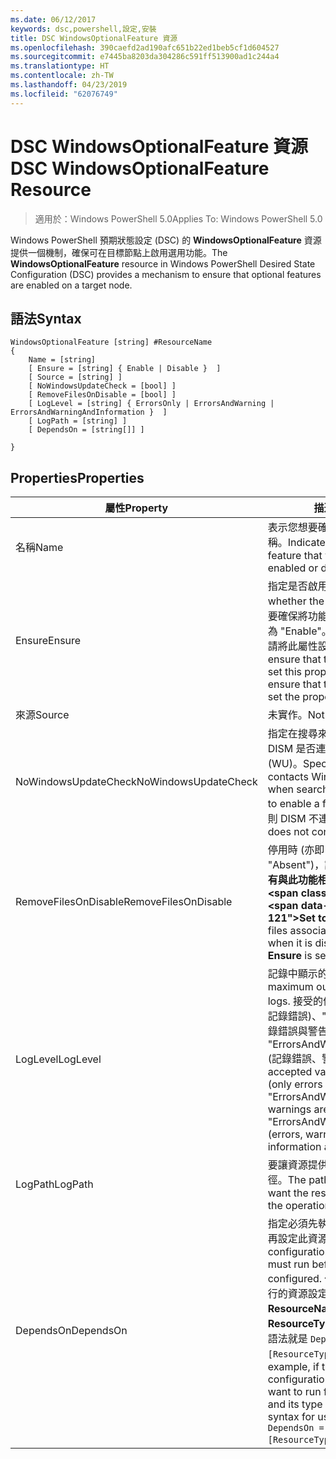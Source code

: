```yaml
---
ms.date: 06/12/2017
keywords: dsc,powershell,設定,安裝
title: DSC WindowsOptionalFeature 資源
ms.openlocfilehash: 390caefd2ad190afc651b22ed1beb5cf1d604527
ms.sourcegitcommit: e7445ba8203da304286c591ff513900ad1c244a4
ms.translationtype: HT
ms.contentlocale: zh-TW
ms.lasthandoff: 04/23/2019
ms.locfileid: "62076749"
---
```

# <a name="dsc-windowsoptionalfeature-resource"></a><span data-ttu-id="dc4b4-103">DSC WindowsOptionalFeature 資源</span><span class="sxs-lookup"><span data-stu-id="dc4b4-103">DSC WindowsOptionalFeature Resource</span></span>

> <span data-ttu-id="dc4b4-104">適用於：Windows PowerShell 5.0</span><span class="sxs-lookup"><span data-stu-id="dc4b4-104">Applies To: Windows PowerShell 5.0</span></span>

<span data-ttu-id="dc4b4-105">Windows PowerShell 預期狀態設定 (DSC) 的 **WindowsOptionalFeature** 資源提供一個機制，確保可在目標節點上啟用選用功能。</span><span class="sxs-lookup"><span data-stu-id="dc4b4-105">The **WindowsOptionalFeature** resource in Windows PowerShell Desired State Configuration (DSC) provides a mechanism to ensure that optional features are enabled on a target node.</span></span>

## <a name="syntax"></a><span data-ttu-id="dc4b4-106">語法</span><span class="sxs-lookup"><span data-stu-id="dc4b4-106">Syntax</span></span>

```
WindowsOptionalFeature [string] #ResourceName
{
    Name = [string]
    [ Ensure = [string] { Enable | Disable }  ]
    [ Source = [string] ]
    [ NoWindowsUpdateCheck = [bool] ]
    [ RemoveFilesOnDisable = [bool] ]
    [ LogLevel = [string] { ErrorsOnly | ErrorsAndWarning | ErrorsAndWarningAndInformation }  ]
    [ LogPath = [string] ]
    [ DependsOn = [string[]] ]

}
```

## <a name="properties"></a><span data-ttu-id="dc4b4-107">Properties</span><span class="sxs-lookup"><span data-stu-id="dc4b4-107">Properties</span></span>

|  <span data-ttu-id="dc4b4-108">屬性</span><span class="sxs-lookup"><span data-stu-id="dc4b4-108">Property</span></span>  |  <span data-ttu-id="dc4b4-109">描述</span><span class="sxs-lookup"><span data-stu-id="dc4b4-109">Description</span></span>   |
|---|---|
| <span data-ttu-id="dc4b4-110">名稱</span><span class="sxs-lookup"><span data-stu-id="dc4b4-110">Name</span></span>| <span data-ttu-id="dc4b4-111">表示您想要確保啟用或停用的功能名稱。</span><span class="sxs-lookup"><span data-stu-id="dc4b4-111">Indicates the name of the feature that you want to ensure is enabled or disabled.</span></span>|
| <span data-ttu-id="dc4b4-112">Ensure</span><span class="sxs-lookup"><span data-stu-id="dc4b4-112">Ensure</span></span>| <span data-ttu-id="dc4b4-113">指定是否啟用功能。</span><span class="sxs-lookup"><span data-stu-id="dc4b4-113">Specifies whether the feature is enabled.</span></span> <span data-ttu-id="dc4b4-114">若要確保將功能啟用，請將此屬性設定為 "Enable"。若要確保將功能停用，請將此屬性設定為 "Disable"。</span><span class="sxs-lookup"><span data-stu-id="dc4b4-114">To ensure that the feature is enabled, set this property to "Enable" To ensure that the feature is disabled, set the property to "Disable".</span></span>|
| <span data-ttu-id="dc4b4-115">來源</span><span class="sxs-lookup"><span data-stu-id="dc4b4-115">Source</span></span>| <span data-ttu-id="dc4b4-116">未實作。</span><span class="sxs-lookup"><span data-stu-id="dc4b4-116">Not implemented.</span></span>|
| <span data-ttu-id="dc4b4-117">NoWindowsUpdateCheck</span><span class="sxs-lookup"><span data-stu-id="dc4b4-117">NoWindowsUpdateCheck</span></span>| <span data-ttu-id="dc4b4-118">指定在搜尋來源檔案以啟用功能時，DISM 是否連絡 Windows Update (WU)。</span><span class="sxs-lookup"><span data-stu-id="dc4b4-118">Specifies whether DISM contacts Windows Update (WU) when searching for the source files to enable a feature.</span></span> <span data-ttu-id="dc4b4-119">如果是 $true，則 DISM 不連絡 WU。</span><span class="sxs-lookup"><span data-stu-id="dc4b4-119">If $true, DISM does not contact WU.</span></span>|
| <span data-ttu-id="dc4b4-120">RemoveFilesOnDisable</span><span class="sxs-lookup"><span data-stu-id="dc4b4-120">RemoveFilesOnDisable</span></span>| <span data-ttu-id="dc4b4-121">停用時 (亦即 **Ensure** 設為 "Absent")，設為 **$true** 會移除所有與此功能相關聯的檔案。</span><span class="sxs-lookup"><span data-stu-id="dc4b4-121">Set to **$true** to remove all files associated with the feature when it is disabled (that is, when **Ensure** is set to "Absent").</span></span>|
| <span data-ttu-id="dc4b4-122">LogLevel</span><span class="sxs-lookup"><span data-stu-id="dc4b4-122">LogLevel</span></span>| <span data-ttu-id="dc4b4-123">記錄中顯示的最大輸出等級。</span><span class="sxs-lookup"><span data-stu-id="dc4b4-123">The maximum output level shown in the logs.</span></span> <span data-ttu-id="dc4b4-124">接受的值為："ErrorsOnly" (僅記錄錯誤)、"ErrorsAndWarning" (記錄錯誤與警告)，以及 "ErrorsAndWarningAndInformation" (記錄錯誤、警告和偵錯資訊)。</span><span class="sxs-lookup"><span data-stu-id="dc4b4-124">The accepted values are: "ErrorsOnly" (only errors are logged), "ErrorsAndWarning" (errors and warnings are logged), and "ErrorsAndWarningAndInformation" (errors, warnings, and debug information are logged).</span></span>|
| <span data-ttu-id="dc4b4-125">LogPath</span><span class="sxs-lookup"><span data-stu-id="dc4b4-125">LogPath</span></span>| <span data-ttu-id="dc4b4-126">要讓資源提供者記錄作業的記錄檔路徑。</span><span class="sxs-lookup"><span data-stu-id="dc4b4-126">The path to a log file where you want the resource provider to log the operation.</span></span>|
| <span data-ttu-id="dc4b4-127">DependsOn</span><span class="sxs-lookup"><span data-stu-id="dc4b4-127">DependsOn</span></span>| <span data-ttu-id="dc4b4-128">指定必須先執行另一個資源的設定，再設定此資源。</span><span class="sxs-lookup"><span data-stu-id="dc4b4-128">Specifies that the configuration of another resource must run before this resource is configured.</span></span> <span data-ttu-id="dc4b4-129">例如，如果第一個想要執行的資源設定指令碼區塊的識別碼是 __ResourceName__，而它的類型是 __ResourceType__，則使用這個屬性的語法就是 `DependsOn = "[ResourceType]ResourceName"`。</span><span class="sxs-lookup"><span data-stu-id="dc4b4-129">For example, if the ID of the resource configuration script block that you want to run first is __ResourceName__ and its type is __ResourceType__, the syntax for using this property is `DependsOn = "[ResourceType]ResourceName"`.</span></span>|